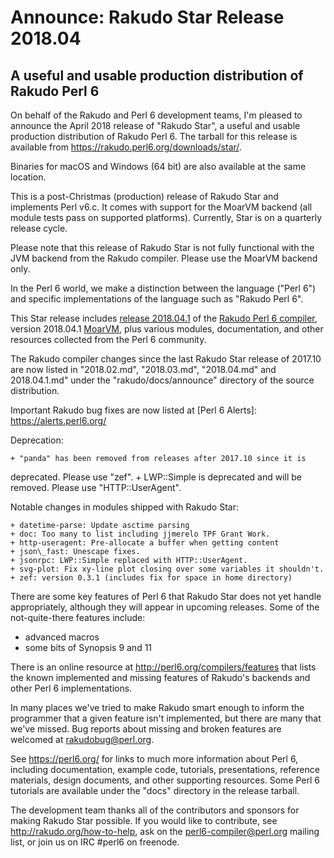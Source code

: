 # Announce: Rakudo Star Release 2018.04

## A useful and usable production distribution of Rakudo Perl 6

On behalf of the Rakudo and Perl 6 development teams, I'm pleased to announce
the April 2018 release of "Rakudo Star", a useful and usable production
distribution of Rakudo Perl 6.  The tarball for this release is available from
<https://rakudo.perl6.org/downloads/star/>.  

Binaries for macOS and Windows (64 bit) are also available at the same
location.

This is a post-Christmas (production) release of Rakudo Star and implements
Perl v6.c. It comes with support for the MoarVM backend (all module tests pass
on supported platforms).  Currently, Star is on a quarterly release cycle. 

Please note that this release of Rakudo Star is not fully functional with the
JVM backend from the Rakudo compiler. Please use the MoarVM backend only.

In the Perl 6 world, we make a distinction between the language ("Perl 6") and
specific implementations of the language such as "Rakudo Perl 6".

This Star release includes [release 2018.04.1] of the [Rakudo Perl 6 compiler],
version 2018.04.1 [MoarVM], plus various modules, documentation, and other
resources collected from the Perl 6 community.

[release 2018.04.1]: https://raw.githubusercontent.com/rakudo/rakudo/2018.04.1/docs/announce/2018.04.1.md
[Rakudo Perl 6 compiler]: http://github.com/rakudo/rakudo
[MoarVM]: http://moarvm.org/

The Rakudo compiler changes since the last Rakudo Star release of 2017.10 are
now listed in "2018.02.md", "2018.03.md", "2018.04.md" and 2018.04.1.md" under
the "rakudo/docs/announce" directory of the source distribution.

Important Rakudo bug fixes are now listed at 
[Perl 6 Alerts]: https://alerts.perl6.org/

Deprecation:

    + "panda" has been removed from releases after 2017.10 since it is
deprecated.  Please use "zef".
    + LWP::Simple is deprecated and will be removed. Please use "HTTP::UserAgent".

Notable changes in modules shipped with Rakudo Star:

    + datetime-parse: Update asctime parsing
    + doc: Too many to list including jjmerelo TPF Grant Work.
    + http-useragent: Pre-allocate a buffer when getting content
    + json\_fast: Unescape fixes.
    + jsonrpc: LWP::Simple replaced with HTTP::UserAgent.
    + svg-plot: Fix xy-line plot closing over some variables it shouldn't.
    + zef: version 0.3.1 (includes fix for space in home directory)

There are some key features of Perl 6 that Rakudo Star does not yet
handle appropriately, although they will appear in upcoming releases.
Some of the not-quite-there features include:

  * advanced macros
  * some bits of Synopsis 9 and 11

There is an online resource at <http://perl6.org/compilers/features>
that lists the known implemented and missing features of Rakudo's
backends and other Perl 6 implementations.

In many places we've tried to make Rakudo smart enough to inform the
programmer that a given feature isn't implemented, but there are many
that we've missed. Bug reports about missing and broken features are
welcomed at <rakudobug@perl.org>.

See <https://perl6.org/> for links to much more information about
Perl 6, including documentation, example code, tutorials, presentations,
reference materials, design documents, and other supporting resources.
Some Perl 6 tutorials are available under the "docs" directory in
the release tarball.

The development team thanks all of the contributors and sponsors for
making Rakudo Star possible. If you would like to contribute, see
<http://rakudo.org/how-to-help>, ask on the <perl6-compiler@perl.org>
mailing list, or join us on IRC \#perl6 on freenode.
